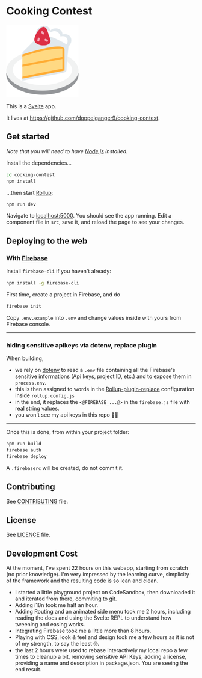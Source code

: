 # Cooking Contest

![logo](public/android-chrome-192x192.png)

This is a [Svelte](https://svelte.dev) app.

It lives at https://github.com/doppelganger9/cooking-contest.

## Get started

*Note that you will need to have [Node.js](https://nodejs.org) installed.*

Install the dependencies...

```bash
cd cooking-contest
npm install
```

...then start [Rollup](https://rollupjs.org):

```bash
npm run dev
```

Navigate to [localhost:5000](http://localhost:5000).
You should see the app running.
Edit a component file in `src`, save it, and reload the page to see your changes.

## Deploying to the web

### With [Firebase](https://firebase.google.com)

Install `firebase-cli` if you haven't already:

```bash
npm install -g firebase-cli
```

First time, create a project in Firebase, and do

```bash
firebase init
```

Copy `.env.example` into `.env` and change values inside with yours from Firebase console.

---

### hiding sensitive apikeys via dotenv, replace plugin

When building,

- we rely on [dotenv](https://github.com/motdotla/dotenv) to read a `.env` file containing all the Firebase's sensitive informations (Api keys, project ID, etc.) and to expose them in `process.env`.
- this is then assigned to words in the [Rollup-plugin-replace](https://github.com/rollup/rollup-plugin-replace) configuration inside `rollup.config.js`
- in the end, it replaces the `<@FIREBASE_...@>` in the `firebase.js` file with real string values.
- you won't see my api keys in this repo 🤷‍♂️

---

Once this is done, from within your project folder:

```bash
npm run build
firebase auth
firebase deploy
```

A `.firebaserc` will be created, do not commit it.

## Contributing

See [CONTRIBUTING](CONTRIBUTING.md) file.

## License

See [LICENCE](LICENCE) file.

## Development Cost

At the moment, I've spent 22 hours on this webapp, starting from scratch (no prior knowledge).
I'm very impressed by the learning curve, simplicity of the framework and the resulting code is so lean and clean.

- I started a little playground project on CodeSandbox, then downloaded it and iterated from there, commiting to git.
- Adding i18n took me half an hour.
- Adding Routing and an animated side menu took me 2 hours, including reading the docs and using the Svelte REPL to understand how tweening and easing works.
- Integrating Firebase took me a little more than 8 hours.
- Playing with CSS, look & feel and design took me a few hours as it is not of my strength, to say the least 🙄.
- the last 2 hours were used to rebase interactively my local repo a few times to cleanup a bit, removing sensitive API Keys, adding a license, providing a name and description in package.json. You are seeing the end result.

